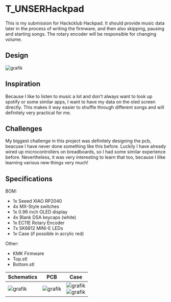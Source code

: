 # T_UNSERHackpad

This is my submission for Hackcklub Hackpad. It should provide music data later in the process of writing the firmware, and then also skipping, pausing and starting songs. The rotary encoder will be responsible for changing volume.

## Design
![grafik](https://github.com/user-attachments/assets/03582040-9d45-4e0c-af8f-10559018bc58)


## Inspiration
Because I like to listen to music a lot and don't always want to look up spotify or some similar apps, I want to have my data on the oled screen directly.
This makes it way easier to shuffle through different songs and will definitely very practical for me.

## Challenges
My biggest challenge in this project was definitely designing the pcb, beacuse I have never done something like this before. Luckily I have already wired up microcontrollers on breadboards, so I had some similar experience before.
Nevertheless, it was very interesting to learn that too, because I lilke learning various new things very much!

## Specifications

BOM:
- 1x Seeed XIAO RP2040
- 4x MX-Style switches
- 1x 0.96 inch OLED display
- 4x Blank DSA keycaps (white)
- 1x EC11E Rotary Encoder
- 7x SK6812 MINI-E LEDs
- 1x Case (if possible in acrylic red)

Other:
- KMK Firmware
- Top.stl
- Bottom.stl

| Schematics | PCB | Case |
|------------|-----|------|
| ![grafik](https://github.com/user-attachments/assets/5e568cde-e135-49bb-99c7-88ec5ef33ba9) | ![grafik](https://github.com/user-attachments/assets/a89f3408-92a4-4832-9892-441fddb1ad76) | ![grafik](https://github.com/user-attachments/assets/2faf2411-25c6-46cb-bae9-0f421d96d4ef) <br> ![grafik](https://github.com/user-attachments/assets/61c139e2-50dc-4b81-bbdb-00e8d18e70e9) |
